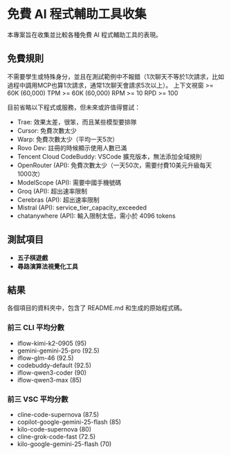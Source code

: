# 免費 AI 程式輔助工具收集
本專案旨在收集並比較各種免費 AI 程式輔助工具的表現。

## 免費規則
不需要學生或特殊身分，並且在測試範例中不報錯（1次聊天不等於1次請求，比如過程中調用MCP也算1次請求，通常1次聊天會請求5次以上）。
上下文視窗 >= 60K (60,000)
TPM >= 60K (60,000)
RPM >= 10
RPD >= 100

目前省略以下程式或服務，但未來或許值得嘗試：
- Trae: 效果太差，很笨，而且某些模型要排隊
- Cursor: 免費次數太少
- Warp: 免費次數太少（平均一天5次）
- Rovo Dev: 註冊的時候顯示使用人數已滿
- Tencent Cloud CodeBuddy: VSCode 擴充版本，無法添加全域規則
- OpenRouter (API): 免費次數太少（一天50次，需要付費10美元升級每天1000次）
- ModelScope (API): 需要中國手機號碼
- Groq (API): 超出速率限制
- Cerebras (API): 超出速率限制
- Mistral (API): service_tier_capacity_exceeded
- chatanywhere (API): 輸入限制太低，需小於 4096 tokens

## 測試項目
- **五子棋遊戲** 
- **尋路演算法視覺化工具**

## 結果
各個項目的資料夾中，包含了 README.md 和生成的原始程式碼。

### 前三 CLI 平均分數
- iflow-kimi-k2-0905 (95)
- gemini-gemini-25-pro (92.5)
- iflow-glm-46 (92.5)
- codebuddy-default (92.5)
- iflow-qwen3-coder (90)
- iflow-qwen3-max (85)

### 前三 VSC 平均分數
- cline-code-supernova (87.5)
- copilot-google-gemini-25-flash (85)
- kilo-code-supernova (80)
- cline-grok-code-fast (72.5)
- kilo-google-gemini-25-flash (70)